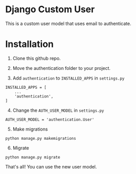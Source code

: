 # Django Custom User
This is a custom user model that uses email to authenticate.

# Installation
1. Clone this github repo.

2. Move the authentication folder to your project.

3. Add `authentication` to `INSTALLED_APPS` in `settings.py`

```
INSTALLED_APPS = [
    ...
    'authentication',
]
```

4. Change the `AUTH_USER_MODEL` in `settings.py`

```
AUTH_USER_MODEL = 'authentication.User'
```

5. Make migrations
```
python manage.py makemigrations
```

6. Migrate
```
python manage.py migrate
```

That's all! You can use the new user model.